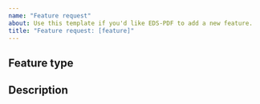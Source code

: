 ```yaml
---
name: "Feature request"
about: Use this template if you'd like EDS-PDF to add a new feature.
title: "Feature request: [feature]"
---
```


## Feature type

<!-- Type of feature: new pipeline, utility, etc -->

## Description

<!-- Add a clear description of what you'd like EDS-PDF to handle. -->
